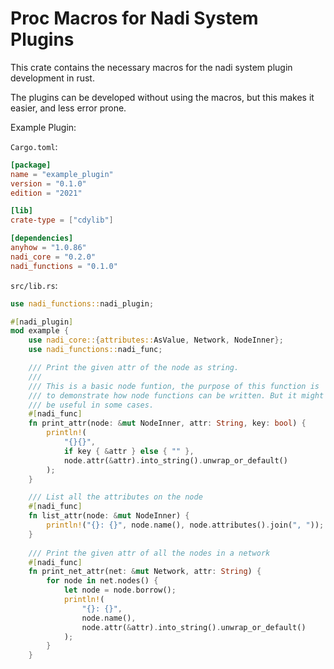 # Proc Macros for Nadi System Plugins

This crate contains the necessary macros for the nadi system plugin
development in rust.

The plugins can be developed without using the macros, but this makes
it easier, and less error prone.


Example Plugin:

`Cargo.toml`:
```toml
[package]
name = "example_plugin"
version = "0.1.0"
edition = "2021"

[lib]
crate-type = ["cdylib"]

[dependencies]
anyhow = "1.0.86"
nadi_core = "0.2.0"
nadi_functions = "0.1.0"
```

`src/lib.rs`:
```rust
use nadi_functions::nadi_plugin;

#[nadi_plugin]
mod example {
    use nadi_core::{attributes::AsValue, Network, NodeInner};
    use nadi_functions::nadi_func;

    /// Print the given attr of the node as string.
    ///
    /// This is a basic node funtion, the purpose of this function is
    /// to demonstrate how node functions can be written. But it might
    /// be useful in some cases.
    #[nadi_func]
    fn print_attr(node: &mut NodeInner, attr: String, key: bool) {
        println!(
            "{}{}",
            if key { &attr } else { "" },
            node.attr(&attr).into_string().unwrap_or_default()
        );
    }

    /// List all the attributes on the node
    #[nadi_func]
    fn list_attr(node: &mut NodeInner) {
        println!("{}: {}", node.name(), node.attributes().join(", "));
    }
	
    /// Print the given attr of all the nodes in a network
    #[nadi_func]
    fn print_net_attr(net: &mut Network, attr: String) {
        for node in net.nodes() {
            let node = node.borrow();
            println!(
                "{}: {}",
                node.name(),
                node.attr(&attr).into_string().unwrap_or_default()
            );
        }
    }
```
